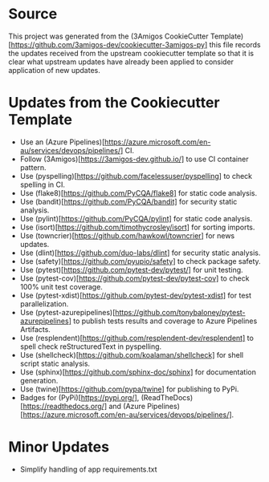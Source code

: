 # Source
This project was generated from the
(3Amigos CookieCutter Template)[https://github.com/3amigos-dev/cookiecutter-3amigos-py]
this file records the updates received from the upstream cookiecutter template
so that it is clear what upstream updates have already been applied to
consider application of new updates.

# Updates from the Cookiecutter Template
* Use an (Azure Pipelines)[https://azure.microsoft.com/en-au/services/devops/pipelines/] CI.
* Follow (3Amigos)[https://3amigos-dev.github.io/] to use CI container pattern.
* Use (pyspelling)[https://github.com/facelessuser/pyspelling] to check spelling in CI.
* Use (flake8)[https://github.com/PyCQA/flake8] for static code analysis.
* Use (bandit)[https://github.com/PyCQA/bandit] for security static analysis. 
* Use (pylint)[https://github.com/PyCQA/pylint] for static code analysis.
* Use (isort)[https://github.com/timothycrosley/isort] for sorting imports.
* Use (towncrier)[https://github.com/hawkowl/towncrier] for news updates.
* Use (dlint)[https://github.com/duo-labs/dlint] for security static analysis.
* Use (safety)[https://github.com/pyupio/safety] to check package safety.
* Use (pytest)[https://github.com/pytest-dev/pytest/] for unit testing.
* Use (pytest-cov)[https://github.com/pytest-dev/pytest-cov] to check 100% unit test coverage.
* Use (pytest-xdist)[https://github.com/pytest-dev/pytest-xdist] for test parallelization.
* Use (pytest-azurepipelines)[https://github.com/tonybaloney/pytest-azurepipelines] to publish tests results and coverage to Azure Pipelines Artifacts.
* Use (resplendent)[https://github.com/resplendent-dev/resplendent] to spell check reStructuredText in pyspelling.
* Use (shellcheck)[https://github.com/koalaman/shellcheck] for shell script static analysis.
* Use (sphinx)[https://github.com/sphinx-doc/sphinx] for documentation generation.
* Use (twine)[https://github.com/pypa/twine] for publishing to PyPi.
* Badges for (PyPi)[https://pypi.org/], (ReadTheDocs)[https://readthedocs.org/] and (Azure Pipelines)[https://azure.microsoft.com/en-au/services/devops/pipelines/].

# Minor Updates
* Simplify handling of app requirements.txt
